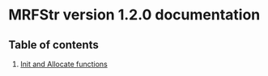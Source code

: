 # MRFStr version 1.2.0 documentation

## Table of contents

1. [Init and Allocate functions](init.md)
